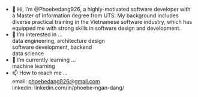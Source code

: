 - 👋 Hi, I’m @Phoebedang926, a highly-motivated software developer with a Master of Information degree from UTS. My background includes diverse practical training in the Vietnamese software industry, which has equipped me with strong skills in software design and development. 
- 👀 I’m interested in ... <br />
	data engineering, architecture design <br />
 	software development, backend <br />
  	data science <br />
- 🌱 I’m currently learning ... <br />
	machine learning <br />
- 📫 How to reach me ... <br />
	email: phoebedang926@gmail.com <br />
  	linkedin: linkedin.com/in/phoebe-ngan-dang/ <br />

<!---
Phoebedang926/Phoebedang926 is a ✨ special ✨ repository because its `README.md` (this file) appears on your GitHub profile.
You can click the Preview link to take a look at your changes.
--->
